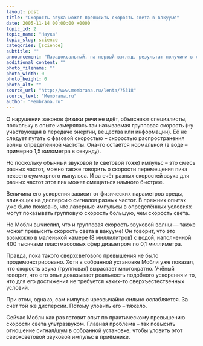 ```yaml
---
layout: post
title: "Скорость звука может превысить скорость света в вакууме"
date: 2005-11-14 00:00:00 +0000
topic_id: 2
topic_name: "Наука"
topic_slug: science
categories: [science]
subtitle: ""
announcement: "Парадоксальный, на первый взгляд, результат получили в своём опыте физики из университета Миссисипи (University of Mississippi). Группа во главе с Джоэлом Мобли (Joel Mobley) составила особую водяную суспензию, в которой ультразвуковой импульс способен наращивать свою скорость на пять порядков."
additional_content: ""
photo_filename: ""
photo_width: 0
photo_height: 0
photo_alt: ""
source_url: "http://www.membrana.ru/lenta/?5318"
source_text: "Membrana.ru"
author: "Membrana.ru"
---
```

О нарушении законов физики речи не идёт, объясняют специалисты, поскольку в опыте измерялась так называемая групповая скорость (ну участвующая в передаче энергии, вещества или информации). Её не следует путать с фазовой скоростью – скоростью распространения волны определённой частоты. Она-то остаётся нормальной (в воде – примерно 1,5 километра в секунду).

Но поскольку обычный звуковой (и световой тоже) импульс – это смесь разных частот, можно также говорить о скорости перемещения пика некоего суммарного импульса. И за счёт разных скоростей звука для разных частот этот пик может смещаться намного быстрее.

Величина его ускорения зависит от физических параметров среды, влияющих на дисперсию сигналов разных частот. В прежних опытах уже было показано, что лазерные импульсы в определённых условиях могут показывать групповую скорость большую, чем скорость света.

Но Мобли вычислил, что и групповая скорость звуковой волны — также может превысить скорость света в вакууме! Он говорит, что это возможно в маленькой камере (8 миллилитров) с водой, наполненной 400 тысячами пластмассовых сфер диаметром по 0,1 миллиметра.

Правда, пока такого сверхсветового превышения не было продемонстрировано. Хотя в собранной установке Мобли уже показал, что скорость звука (групповая) вырастает многократно. Учёный говорит, что его опыт доказывает реальность подобного ускорения и то, что для его достижения не требуется каких-то сверхъестественных условий.

При этом, однако, сам импульс чрезвычайно сильно ослабляется. За счёт той же дисперсии. Потому уловить его – тяжело.

Сейчас Мобли как раз готовит опыт по практическому превышению скорости света ультразвуком. Главная проблема – так повысить отношение сигнал/шум в собранной установке, чтобы уловить этот сверхсветовой звуковой импульс в приёмнике.
